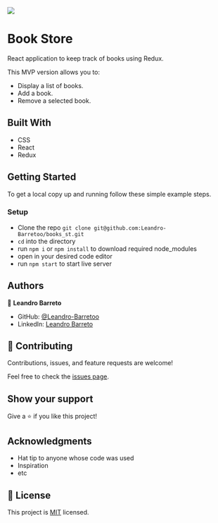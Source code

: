 ![](https://img.shields.io/badge/Microverse-blueviolet)

# Book Store

React application to keep track of books using Redux.

This MVP version allows you to:
- Display a list of books.
- Add a book.
- Remove a selected book.

## Built With

- CSS
- React
- Redux

## Getting Started

To get a local copy up and running follow these simple example steps.

### Setup

- Clone the repo `git clone git@github.com:Leandro-Barretoo/books_st.git`
- `cd` into the directory
- run `npm i` or `npm install` to download required node_modules
- open in your desired code editor
- run `npm start` to start live server

## Authors

👤 **Leandro Barreto**

- GitHub: [@Leandro-Barretoo](https://github.com/Leandro-Barretoo)
- LinkedIn: [Leandro Barreto](https://linkedin.com/in/leandroobarreto/)


## 🤝 Contributing

Contributions, issues, and feature requests are welcome!

Feel free to check the [issues page](../../issues/).

## Show your support

Give a ⭐️ if you like this project!

## Acknowledgments

- Hat tip to anyone whose code was used
- Inspiration
- etc

## 📝 License

This project is [MIT](./MIT.md) licensed.
